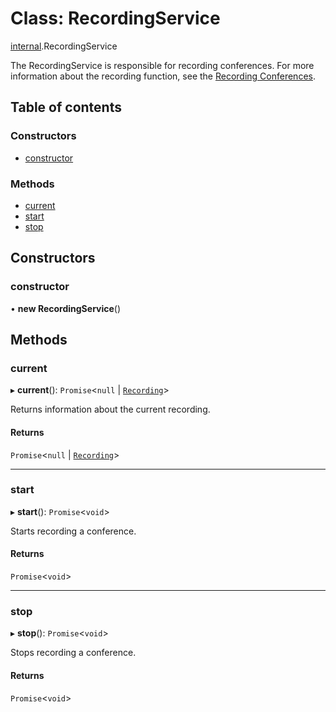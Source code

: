 # Class: RecordingService

[internal](../modules/internal.md).RecordingService

The RecordingService is responsible for recording conferences. For more information about the recording function, see the [Recording Conferences](doc:guides-recording-conferences).

## Table of contents

### Constructors

- [constructor](internal.RecordingService.md#constructor)

### Methods

- [current](internal.RecordingService.md#current)
- [start](internal.RecordingService.md#start)
- [stop](internal.RecordingService.md#stop)

## Constructors

### constructor

• **new RecordingService**()

## Methods

### current

▸ **current**(): `Promise`<``null`` \| [`Recording`](../interfaces/internal.Recording.md)\>

Returns information about the current recording.

#### Returns

`Promise`<``null`` \| [`Recording`](../interfaces/internal.Recording.md)\>

___

### start

▸ **start**(): `Promise`<`void`\>

Starts recording a conference.

#### Returns

`Promise`<`void`\>

___

### stop

▸ **stop**(): `Promise`<`void`\>

Stops recording a conference.

#### Returns

`Promise`<`void`\>
